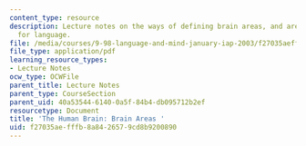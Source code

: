 ```yaml
---
content_type: resource
description: Lecture notes on the ways of defining brain areas, and areas that matter
  for language.
file: /media/courses/9-98-language-and-mind-january-iap-2003/f27035aefffb8a8426579cd8b9200890_lecture_note_1.pdf
file_type: application/pdf
learning_resource_types:
- Lecture Notes
ocw_type: OCWFile
parent_title: Lecture Notes
parent_type: CourseSection
parent_uid: 40a53544-6140-0a5f-84b4-db095712b2ef
resourcetype: Document
title: 'The Human Brain: Brain Areas '
uid: f27035ae-fffb-8a84-2657-9cd8b9200890
---
```

